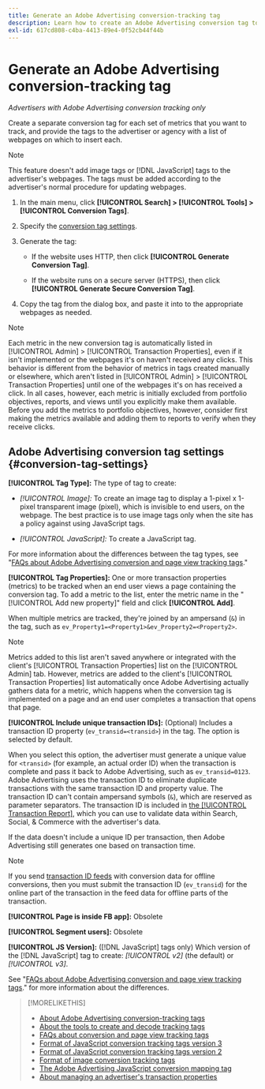 ```yaml
---
title: Generate an Adobe Advertising conversion-tracking tag
description: Learn how to create an Adobe Advertising conversion tag to track your conversion events.
exl-id: 617cd808-c4ba-4413-89e4-0f52cb44f44b
---
```

# Generate an Adobe Advertising conversion-tracking tag

*Advertisers with Adobe Advertising conversion tracking only*

Create a separate conversion tag for each set of metrics that you want to track, and provide the tags to the advertiser or agency with a list of webpages on which to insert each.

>[!NOTE]
>
>This feature doesn't add image tags or [!DNL JavaScript] tags to the advertiser's webpages. The tags must be added according to the advertiser's normal procedure for updating webpages.

1. In the main menu, click **[!UICONTROL Search] > [!UICONTROL Tools] > [!UICONTROL Conversion Tags]**.

1. Specify the [conversion tag settings](#conversion-tag-settings).

1. Generate the tag:
   
   * If the website uses HTTP, then click **[!UICONTROL Generate Conversion Tag]**.
   
   * If the website runs on a secure server (HTTPS), then click **[!UICONTROL Generate Secure Conversion Tag]**.

1. Copy the tag from the dialog box, and paste it into to the appropriate webpages as needed.

>[!NOTE]
>
>Each metric in the new conversion tag is automatically listed in [!UICONTROL Admin] > [!UICONTROL Transaction Properties], even if it isn't implemented or the webpages it's on haven't received any clicks. This behavior is different from the behavior of metrics in tags created manually or elsewhere, which aren't listed in [!UICONTROL Admin] > [!UICONTROL Transaction Properties] until one of the webpages it's on has received a click. In all cases, however, each metric is initially excluded from portfolio objectives, reports, and views until you explicitly make them available. Before you add the metrics to portfolio objectives, however, consider first making the metrics available and adding them to reports to verify when they receive clicks.

## Adobe Advertising conversion tag settings {#conversion-tag-settings}

**[!UICONTROL Tag Type]:** The type of tag to create:

* *[!UICONTROL Image]:* To create an image tag to display a 1-pixel x 1-pixel transparent image (pixel), which is invisible to end users, on the webpage. The best practice is to use image tags only when the site has a policy against using JavaScript tags.

* *[!UICONTROL JavaScript]:* To create a JavaScript tag.

For more information about the differences between the tag types, see "[FAQs about Adobe Advertising conversion and page view tracking tags](/help/search-social-commerce/tracking/faqs-conversion-page-view-tracking-tags.md)."

**[!UICONTROL Tag Properties]:** One or more transaction properties (metrics) to be tracked when an end user views a page containing the conversion tag. To add a metric to the list, enter the metric name in the "[!UICONTROL Add new property]" field and click **[!UICONTROL Add]**.

When multiple metrics are tracked, they're joined by an ampersand (`&`) in the tag, such as `ev_Property1=<Property1>&ev_Property2=<Property2>`.

>[!NOTE]
>
>Metrics added to this list aren't saved anywhere or integrated with the client's [!UICONTROL Transaction Properties] list on the [!UICONTROL Admin] tab. However, metrics are added to the client's [!UICONTROL Transaction Properties] list automatically once Adobe Advertising actually gathers data for a metric, which happens when the conversion tag is implemented on a page and an end user completes a transaction that opens that page.

**[!UICONTROL Include unique transaction IDs]:** (Optional) Includes a transaction ID property (`ev_transid=<transid>`) in the tag. The option is selected by default.

When you select this option, the advertiser must generate a unique value for `<transid>` (for example, an actual order ID) when the transaction is complete and pass it back to Adobe Advertising, such as `ev_transid=0123`. Adobe Advertising uses the transaction ID to eliminate duplicate transactions with the same transaction ID and property value. The transaction ID can't contain ampersand symbols (`&`), which are reserved as parameter separators. The transaction ID is included in [the [!UICONTROL Transaction Report]](/help/search-social-commerce/reports/management/basic-advanced/transaction-report.md), which you can use to validate data within Search, Social, & Commerce with the advertiser's data.

If the data doesn't include a unique ID per transaction, then Adobe Advertising still generates one based on transaction time.

>[!NOTE]
>
>If you send [transaction ID feeds](/help/search-social-commerce/tracking/feed-transaction-id.md) with conversion data for offline conversions, then you must submit the transaction ID (`ev_transid`) for the online part of the transaction in the feed data for offline parts of the transaction.

**[!UICONTROL Page is inside FB app]:** Obsolete

**[!UICONTROL Segment users]:** Obsolete

**[!UICONTROL JS Version]:** ([!DNL JavaScript] tags only) Which version of the [!DNL JavaScript] tag to create: *[!UICONTROL v2]* (the default) or *[!UICONTROL v3]*.

See "[FAQs about Adobe Advertising conversion and page view tracking tags](/help/search-social-commerce/tracking/faqs-conversion-page-view-tracking-tags.md)." for more information about the differences.
 
>[!MORELIKETHIS]
>
>* [About Adobe Advertising conversion-tracking tags](/help/search-social-commerce/tracking/conversion-tracking-advertising.md)
>* [About the tools to create and decode tracking tags](tracking-tools-about.md)
>* [FAQs about conversion and page view tracking tags](/help/search-social-commerce/tracking/faqs-conversion-page-view-tracking-tags.md)
>* [Format of JavaScript conversion tracking tags version 3](/help/search-social-commerce/tracking/format-conversion-tag-jsv3.md)
>* [Format of JavaScript conversion tracking tags version 2](/help/search-social-commerce/tracking/format-conversion-tag-jsv2.md)
>* [Format of image conversion tracking tags](/help/search-social-commerce/tracking/format-conversion-tag-image.md)
>* [The Adobe Advertising JavaScript conversion mapping tag](/help/search-social-commerce/tracking/itp-conversion-mapping-tag.md)
>* [About managing an advertiser's transaction properties](/help/search-social-commerce/admin/transaction-properties/transaction-property-about.md)
